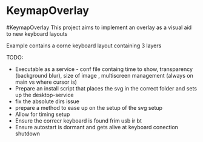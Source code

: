 # KeymapOverlay
#KeymapOverlay
This project aims to implement an overlay as a visual aid to new keyboard layouts

Example contains a corne keyboard layout containing 3 layers 

TODO:
* Executable as a service - conf file containg time to show, transparency (background blur), size of image , multiscreen management (always on main vs where cursor is)
* Prepare an install script that places the svg in the correct folder and sets up the desktop-service
* fix the absolute dirs issue 
* prepare a method to ease up on the setup of the svg setup 
* Allow for timing setup 
* Ensure the correcr keyboard is found frim usb ir bt
* Ensure autostart is dormant and gets alive at keyboard conection shutdown

